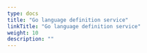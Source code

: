 ```yaml
---
type: docs
title: "Go language definition service"
linkTitle: "Go language definition service"
weight: 10
description: ""
---
```

